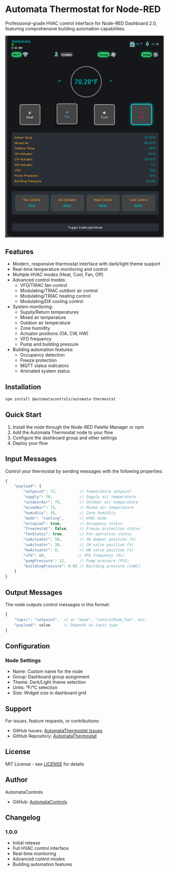 # Automata Thermostat for Node-RED

Professional-grade HVAC control interface for Node-RED Dashboard 2.0, featuring comprehensive building automation capabilities.

![Automata Thermostat](nodes/icons/thermostat.png)

## Features

- Modern, responsive thermostat interface with dark/light theme support
- Real-time temperature monitoring and control
- Multiple HVAC modes (Heat, Cool, Fan, Off)
- Advanced control modes:
  - VFD/TRIAC fan control
  - Modulating/TRIAC outdoor air control
  - Modulating/TRIAC heating control
  - Modulating/DX cooling control
- System monitoring:
  - Supply/Return temperatures
  - Mixed air temperature
  - Outdoor air temperature
  - Zone humidity
  - Actuator positions (OA, CW, HW)
  - VFD frequency
  - Pump and building pressure
- Building automation features:
  - Occupancy detection
  - Freeze protection
  - MQTT status indicators
  - Animated system status

## Installation

```bash
npm install @automatacontrols/automata-thermostat
```

## Quick Start

1. Install the node through the Node-RED Palette Manager or npm
2. Add the Automata Thermostat node to your flow
3. Configure the dashboard group and other settings
4. Deploy your flow

## Input Messages

Control your thermostat by sending messages with the following properties:

```javascript
{
    "payload": {
        "setpoint": 72,          // Temperature setpoint
        "supply": 70,            // Supply air temperature
        "outdoorAir": 75,        // Outdoor air temperature
        "mixedAir": 72,          // Mixed air temperature
        "humidity": 45,          // Zone humidity
        "mode": "cooling",       // HVAC mode
        "occupied": true,        // Occupancy status
        "freezestat": false,     // Freeze protection status
        "fanStatus": true,       // Fan operation status
        "oaActuator": 50,        // OA damper position (%)
        "cwActuator": 30,        // CW valve position (%)
        "hwActuator": 0,         // HW valve position (%)
        "vfd": 60,              // VFD frequency (Hz)
        "pumpPressure": 12,      // Pump pressure (PSI)
        "buildingPressure": 0.05 // Building pressure (inWC)
    }
}
```

## Output Messages

The node outputs control messages in this format:

```javascript
{
    "topic": "setpoint",  // or "mode", "controlMode_Fan", etc.
    "payload": value      // Depends on topic type
}
```

## Configuration

### Node Settings
- Name: Custom name for the node
- Group: Dashboard group assignment
- Theme: Dark/Light theme selection
- Units: °F/°C selection
- Size: Widget size in dashboard grid

## Support

For issues, feature requests, or contributions:
- GitHub Issues: [AutomataThermostat Issues](https://github.com/AutomataControls/AutomataThermostat/issues)
- GitHub Repository: [AutomataThermostat](https://github.com/AutomataControls/AutomataThermostat)

## License

MIT License - see [LICENSE](LICENSE) for details

## Author

AutomataControls
- GitHub: [AutomataControls](https://github.com/AutomataControls)

## Changelog

### 1.0.0
- Initial release
- Full HVAC control interface
- Real-time monitoring
- Advanced control modes
- Building automation features